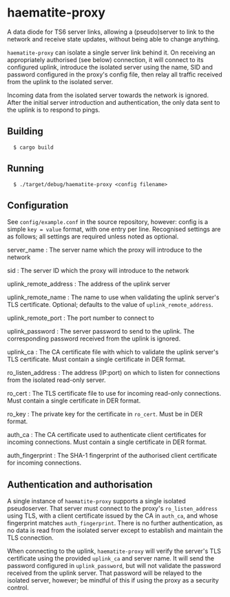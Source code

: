 # haematite-proxy

A data diode for TS6 server links, allowing a (pseudo)server to link to the network and
receive state updates, without being able to change anything.

`haematite-proxy` can isolate a single server link behind it. On receiving an appropriately
authorised (see below) connection, it will connect to its configured uplink, introduce the
isolated server using the name, SID and password configured in the proxy's config file,
then relay all traffic received from the uplink to the isolated server.

Incoming data from the isolated server towards the network is ignored. After the initial
server introduction and authentication, the only data sent to the uplink is to respond to
pings.

## Building

```
  $ cargo build
```

## Running

```
  $ ./target/debug/haematite-proxy <config filename>
```

## Configuration

See `config/example.conf` in the source repository, however: config is a simple
`key = value` format, with one entry per line. Recognised settings are as follows; all
settings are required unless noted as optional.

server_name
: The server name which the proxy will introduce to the network

sid
: The server ID which the proxy will introduce to the network

uplink_remote_address
: The address of the uplink server

uplink_remote_name
: The name to use when validating the uplink server's TLS certificate. Optional;
  defaults to the value of `uplink_remote_address`.

uplink_remote_port
: The port number to connect to

uplink_password
: The server password to send to the uplink. The corresponding password received from
  the uplink is ignored.

uplink_ca
: The CA certificate file with which to validate the uplink server's TLS certificate.
  Must contain a single certificate in DER format.

ro_listen_address
: The address (IP:port) on which to listen for connections from the isolated read-only
  server.

ro_cert
: The TLS certificate file to use for incoming read-only connections. Must contain a
  single certificate in DER format.

ro_key
: The private key for the certificate in `ro_cert`. Must be in DER format.

auth_ca
: The CA certificate used to authenticate client certificates for incoming connections.
  Must contain a single certificate in DER format.

auth_fingerprint
: The SHA-1 fingerprint of the authorised client certificate for incoming connections.


## Authentication and authorisation

A single instance of `haematite-proxy` supports a single isolated pseudoserver. That
server must connect to the proxy's `ro_listen_address` using TLS, with a client
certificate issued by the CA in `auth_ca`, and whose fingerprint matches
`auth_fingerprint`. There is no further authentication, as no data is read from the
isolated server except to establish and maintain the TLS connection.

When connecting to the uplink, `haematite-proxy` will verify the server's TLS certificate
using the provided `uplink_ca` and server name. It will send the password configured in
`uplink_password`, but will not validate the password received from the uplink server.
That password will be relayed to the isolated server, however; be mindful of this if
using the proxy as a security control.